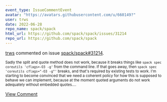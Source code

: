 ```yaml
---
event_type: IssueCommentEvent
avatar: "https://avatars.githubusercontent.com/u/660149?"
user: trws
date: 2022-06-28
repo_name: spack/spack
html_url: https://github.com/spack/spack/issues/31214
repo_url: https://github.com/spack/spack
---
```


<a href='https://github.com/trws' target='_blank'>trws</a> commented on issue <a href='https://github.com/spack/spack/issues/31214' target='_blank'>spack/spack#31214</a>.

<small>Sadly the split and quote method does not work, because it breaks things like `spack spec coreutils 'cflags=-O3 -g'` from the command line.  If that goes away, then `spack spec 'coreutils cflags="-O3 -g"'` breaks, and that's required by existing tests to work.  I'm starting to become convinced that we need a coherent policy for how this is supposed to behave we can implement, because at the moment quoted arguments do not work adequately without embedded quotes....</small>

<a href='https://github.com/spack/spack/issues/31214' target='_blank'>View Comment</a>